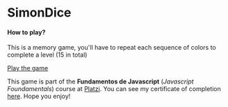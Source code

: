# SimonDice 

#### How to play?

This is a memory game, you'll have to repeat each sequence of colors to complete a level (15 in total)

[Play the game](https://juliocanizalez.github.io/SimonDice/)

This game is part of the **Fundamentos de Javascript** (*Javascript Foundamentals*) course at [Platzi](https://platzi.com).
You can see my certificate of completion [here](https://platzi.com/@juliocanizalez/curso/1339-fundamentos-javascript/diploma/detalle/).
Hope you enjoy!
